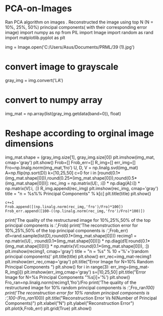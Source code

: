 # PCA-on-Images
Ran PCA algorithm on images . Reconstructed the image using top N (N = 10%, 25%, 50%) principal components( with their corresponding error image)
import numpy as np
from PIL import Image
import random as rand
import matplotlib.pyplot as plt

img = Image.open('C:/Users/Asus/Documents/PRML/39 (1).jpg')
# convert image to grayscale
gray_img = img.convert('LA')
# convert to numpy array
img_mat = np.array(list(gray_img.getdata(band=0)), float)
# Reshape according to orginal image dimensions
img_mat.shape = (gray_img.size[1], gray_img.size[0])
plt.imshow(img_mat, cmap='gray')
plt.show()
Frob=[]
Frob_err=[]
R_img=[]
err_img=[]
Fro=np.linalg.norm(img_mat,'fro')
U, D, V = np.linalg.svd(img_mat)
A=np.flip(np.sort(D))
k=[10,25,50]
c=0
for i in [round(0.1*(img_mat.shape[0])),round(0.25*(img_mat.shape[0])),round(0.5*(img_mat.shape[0]))]:
    rec_img = np.matrix(U[:, :i]) * np.diag(A[:i]) * np.matrix(V[:i, :])
    R_img.append(rec_img)
    plt.imshow(rec_img, cmap='gray')
    title = "n = %s%% Principal Components" % k[c]
    plt.title(title)
    plt.show()
    
    c+=1
    Frob.append([(np.linalg.norm(rec_img,'fro')/Fro)*100])
    Frob_err.append([100-((np.linalg.norm(rec_img,'fro')/Fro)*100)])
print('The quality of the restructured image for 10%,25%,50% of the top principal components is :',Frob)
print('The reconstruction error for 10%,25%,50% of the top principal components is :',Frob_err)
d1=rand.sample(list(D),round(0.1*(img_mat.shape[0])))
recimg1 = np.matrix(U[:, :round(0.1*(img_mat.shape[0]))]) * np.diag(d1[:round(0.1*(img_mat.shape[0]))]) * np.matrix(V[:round(0.1*(img_mat.shape[0])), :])
plt.imshow(recimg1, cmap='gray')
title = "n = %s" % 10 +'%'+'(random principal components)'
plt.title(title)
plt.show()
err_rec=img_mat-recimg1
plt.imshow(err_rec,cmap='gray')
plt.title("Error Image for N=10% Random Principal Components ")
plt.show()
for i in range(3):
    err_img=(img_mat-R_img[i])
    plt.imshow(err_img,cmap='gray')
    s=[10,25,50]
    plt.title("Error Image for N=%s Principal Components "%s[i]+'%')
    plt.show()
Fro_ran=np.linalg.norm(recimg1,'fro')/Fro
print('The quality of the restructured image for 10% random principal components is :',Fro_ran*100)
print('The reconstruction error for 10% random principal components is :',100-(Fro_ran*100))
plt.title("Reconstruction Error Vs N(Number of Principal Components)")
plt.xlabel("N")
plt.ylabel("Reconstruction Error")
plt.plot(k,Frob_err)
plt.grid(True)
plt.show()
